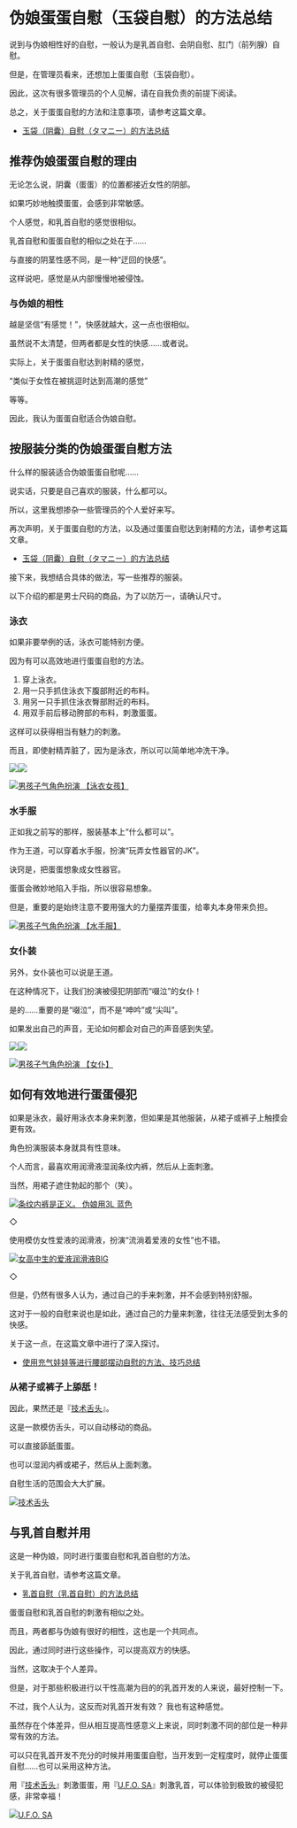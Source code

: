 # 伪娘蛋蛋自慰（玉袋自慰）的方法总结 [​](#伪娘蛋蛋自慰-玉袋自慰-的方法总结)

说到与伪娘相性好的自慰，一般认为是乳首自慰、会阴自慰、肛门（前列腺）自慰。

但是，在管理员看来，还想加上蛋蛋自慰（玉袋自慰）。

因此，这次有很多管理员的个人见解，请在自我负责的前提下阅读。

总之，关于蛋蛋自慰的方法和注意事项，请参考这篇文章。

+   [玉袋（阴囊）自慰（タマニー）的方法总结](/onanie-a/tamabukuro.html)

## 推荐伪娘蛋蛋自慰的理由 [​](#推荐伪娘蛋蛋自慰的理由)

无论怎么说，阴囊（蛋蛋）的位置都接近女性的阴部。

如果巧妙地触摸蛋蛋，会感到非常敏感。

个人感觉，和乳首自慰的感觉很相似。

乳首自慰和蛋蛋自慰的相似之处在于……

与直接的阴茎性感不同，是一种“迂回的快感”。

这样说吧，感觉是从内部慢慢地被侵蚀。

### 与伪娘的相性 [​](#与伪娘的相性)

越是坚信“有感觉！”，快感就越大，这一点也很相似。

虽然说不太清楚，但两者都是女性的快感……或者说。

实际上，关于蛋蛋自慰达到射精的感觉，

“类似于女性在被挑逗时达到高潮的感觉”

等等。

因此，我认为蛋蛋自慰适合伪娘自慰。

## 按服装分类的伪娘蛋蛋自慰方法 [​](#按服装分类的伪娘蛋蛋自慰方法)

什么样的服装适合伪娘蛋蛋自慰呢……

说实话，只要是自己喜欢的服装，什么都可以。

所以，这里我想掺杂一些管理员的个人爱好来写。

再次声明，关于蛋蛋自慰的方法，以及通过蛋蛋自慰达到射精的方法，请参考这篇文章。

+   [玉袋（阴囊）自慰（タマニー）的方法总结](/onanie-a/tamabukuro.html)

接下来，我想结合具体的做法，写一些推荐的服装。

以下介绍的都是男士尺码的商品，为了以防万一，请确认尺寸。

### 泳衣 [​](#泳衣)

如果非要举例的话，泳衣可能特别方便。

因为有可以高效地进行蛋蛋自慰的方法。

1.  穿上泳衣。
2.  用一只手抓住泳衣下腹部附近的布料。
3.  用另一只手抓住泳衣臀部附近的布料。
4.  用双手前后移动胯部的布料，刺激蛋蛋。

这样可以获得相当有魅力的刺激。

而且，即使射精弄脏了，因为是泳衣，所以可以简单地冲洗干净。

[![](//ad.jp.ap.valuecommerce.com/servlet/gifbanner?sid=3330145&pid=884492642)![](https://www.onanie-analyzer.com/gazou/suku.jpg)](//ck.jp.ap.valuecommerce.com/servlet/referral?sid=3330145&pid=884492642&vc_url=https%3A%2F%2Fwww.ms-online.co.jp%2Fcostume-genre-female_clothing%2FTOY-9907271%2F)

[![](//ad.jp.ap.valuecommerce.com/servlet/gifbanner?sid=3330145&pid=884492642)男孩子气角色扮演 【泳衣女孩】](//ck.jp.ap.valuecommerce.com/servlet/referral?sid=3330145&pid=884492642&vc_url=https%3A%2F%2Fwww.ms-online.co.jp%2Fcostume-genre-female_clothing%2FTOY-9907271%2F)

### 水手服 [​](#水手服)

正如我之前写的那样，服装基本上“什么都可以”。

作为王道，可以穿着水手服，扮演“玩弄女性器官的JK”。

诀窍是，把蛋蛋想象成女性器官。

蛋蛋会微妙地陷入手指，所以很容易想象。

但是，重要的是始终注意不要用强大的力量摆弄蛋蛋，给睾丸本身带来负担。

[![](https://img.e-nls.com/pict_pc/1_1396855074_m_g4Oxo.jpg)男孩子气角色扮演 【水手服】](https://www.e-nls.com/access.php?agency_id=af486217&pcode=7640)

### 女仆装 [​](#女仆装)

另外，女仆装也可以说是王道。

在这种情况下，让我们扮演被侵犯阴部而“啜泣”的女仆！

是的……重要的是“啜泣”，而不是“呻吟”或“尖叫”。

如果发出自己的声音，无论如何都会对自己的声音感到失望。

[![](//ad.jp.ap.valuecommerce.com/servlet/gifbanner?sid=3330145&pid=884492642)![](https://www.onanie-analyzer.com/gazou/maid.jpg)](//ck.jp.ap.valuecommerce.com/servlet/referral?sid=3330145&pid=884492642&vc_url=https%3A%2F%2Fwww.ms-online.co.jp%2Fcostume-genre-female_clothing%2FTOY-9907268%2F)

[![](//ad.jp.ap.valuecommerce.com/servlet/gifbanner?sid=3330145&pid=884492642)男孩子气角色扮演 【女仆】](//ck.jp.ap.valuecommerce.com/servlet/referral?sid=3330145&pid=884492642&vc_url=https%3A%2F%2Fwww.ms-online.co.jp%2Fcostume-genre-female_clothing%2FTOY-9907268%2F)

## 如何有效地进行蛋蛋侵犯 [​](#如何有效地进行蛋蛋侵犯)

如果是泳衣，最好用泳衣本身来刺激，但如果是其他服装，从裙子或裤子上触摸会更有效。

角色扮演服装本身就具有性意味。

个人而言，最喜欢用润滑液湿润条纹内裤，然后从上面刺激。

当然，用裙子遮住勃起的那个（笑）。

[![](https://img.e-nls.com/pict_pc/1_1459142334_m_B9gkg.jpg)条纹内裤是正义。 伪娘用3L 蓝色](https://www.e-nls.com/access.php?agency_id=af486217&pcode=TMT676)

◇

使用模仿女性爱液的润滑液，扮演“流淌着爱液的女性”也不错。

[![](https://img.e-nls.com/pict_pc/1_1464584682_m_tZZi0.jpg)女高中生的爱液润滑液BIG](https://www.e-nls.com/access.php?agency_id=af486217&pcode=TMT702)

◇

但是，仍然有很多人认为，通过自己的手来刺激，并不会感到特别舒服。

这对于一般的自慰来说也是如此，通过自己的力量来刺激，往往无法感受到太多的快感。

关于这一点，在这篇文章中进行了深入探讨。

+   [使用充气娃娃等进行腰部摆动自慰的方法、技巧总结](/onanie-a/koshifuri01.html)

### 从裙子或裤子上舔舐！ [​](#从裙子或裤子上舔舐)

因此，果然还是『[技术舌头](https://www.e-nls.com/access.php?agency_id=af486217&pcode=5473)』。

这是一款模仿舌头，可以自动移动的商品。

可以直接舔舐蛋蛋。

也可以湿润内裤或裙子，然后从上面刺激。

自慰生活的范围会大大扩展。

[![](https://img.e-nls.com/pict_pc/1_1283758821_m_5473_l.jpg)技术舌头](https://www.e-nls.com/access.php?agency_id=af486217&pcode=5473)

## 与乳首自慰并用 [​](#与乳首自慰并用)

这是一种伪娘，同时进行蛋蛋自慰和乳首自慰的方法。

关于乳首自慰，请参考这篇文章。

+   [乳首自慰（乳首自慰）的方法总结](/onanie-a/chikubi003.html)

蛋蛋自慰和乳首自慰的刺激有相似之处。

而且，两者都与伪娘有很好的相性，这也是一个共同点。

因此，通过同时进行这些操作，可以提高双方的快感。

当然，这取决于个人差异。

但是，对于那些积极进行以干性高潮为目的的乳首开发的人来说，最好控制一下。

不过，我个人认为，这反而对乳首开发有效？ 我也有这种感觉。

虽然存在个体差异，但从相互提高性感意义上来说，同时刺激不同的部位是一种非常有效的方法。

可以只在乳首开发不充分的时候并用蛋蛋自慰，当开发到一定程度时，就停止蛋蛋自慰……也可以采用这种方法。

用『[技术舌头](https://www.e-nls.com/access.php?agency_id=af486217&pcode=5473)』刺激蛋蛋，用『[U.F.O. SA](https://www.e-nls.com/access.php?agency_id=af486217&pcode=7976)』刺激乳首，可以体验到极致的被侵犯感，非常幸福！

[![](https://img.e-nls.com/pict_pc/1_1435719304_m_xjXoY.jpg)U.F.O. SA](https://www.e-nls.com/access.php?agency_id=af486217&pcode=7976)